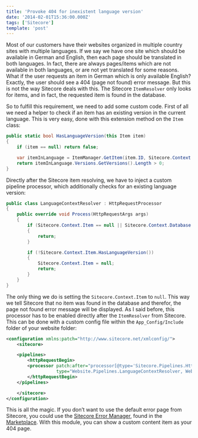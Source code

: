 ```yaml
---
title: 'Provoke 404 for inexistent language version'
date: '2014-02-01T15:36:00.000Z'
tags: ['Sitecore']
template: 'post'
---
```


Most of our customers have their websites organized in multiple country sites
with multiple languages. If we say we have one site which should be available in
German and English, then each page should be translated in both languages. In
fact, there are always pages/items which are not available in both languages, or
are not yet translated for some reasons. What if the user requests an item in
German which is only available English? Exactly, the user should see a 404 (page
not found) error message. But this is not the way Sitecore deals with this. The
Sitecore `ItemResolver` only looks for items, and in fact, the requested item is
found in the database.

So to fulfill this requirement, we need to add some custom code. First of all we
need a helper to check if an item has an existing version in the current
language. This is very easy, done with this extension method on the `Item`
class:

```csharp
public static bool HasLanguageVersion(this Item item)
{
    if (item == null) return false;

    var itemInLanguage = ItemManager.GetItem(item.ID, Sitecore.Context.Language, Sitecore.Data.Version.Latest, item.Database);
    return itemInLanguage.Versions.GetVersions().Length > 0;
}
```

Directly after the Sitecore item resolving, we have to inject a custom pipeline
processor, which additionally checks for an existing language version:

```csharp
public class LanguageContextResolver : HttpRequestProcessor
{
    public override void Process(HttpRequestArgs args)
    {
        if (Sitecore.Context.Item == null || Sitecore.Context.Database == null)
        {
            return;
        }

        if (!Sitecore.Context.Item.HasLanguageVersion())
        {
            Sitecore.Context.Item = null;
            return;
        }
    }
}
```

The only thing we do is setting the `Sitecore.Context.Item` to `null`. This way
we tell Sitecore that no item was found in the database and therefor, the page
not found error message will be displayed. As I said before, this processor has
to be enabled directly after the `ItemResolver` from Sitecore. This can be done
with a custom config file within the `App_Config/Include` folder of your website
folder:

```xml
<configuration xmlns:patch="http://www.sitecore.net/xmlconfig/">
    <sitecore>

    <pipelines>
        <httpRequestBegin>
        <processor patch:after="processor[@type='Sitecore.Pipelines.HttpRequest.ItemResolver, Sitecore.Kernel']"
                   type="Website.Pipelines.LanguageContextResolver, Website" />
        </httpRequestBegin>
    </pipelines>

    </sitecore>
</configuration>
```

This is all the magic. If you don’t want to use the default error page from
Sitecore, you could use the [Sitecore Error
Manager](http://marketplace.sitecore.net/en/Modules/Sitecore_Error_Manager.aspx),
found in the [Marketplace](http://marketplace.sitecore.net/). With this module,
you can show a custom content item as your 404 page.

